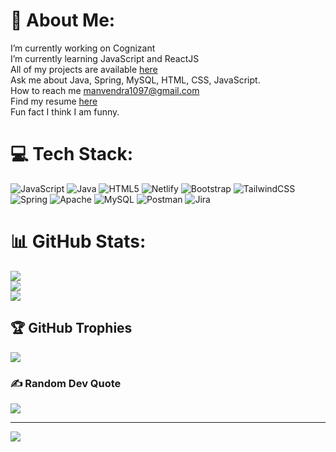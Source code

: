 # 💫 About Me:
I’m currently working on Cognizant<br>I’m currently learning JavaScript and ReactJS<br>All of my projects are available [here](https://github.com/Manvendra1097-eng)<br>Ask me about Java, Spring, MySQL, HTML, CSS, JavaScript.<br>How to reach me manvendra1097@gmail.com<br>Find my resume [here](https://drive.google.com/file/d/1kM5PUNdfOwLJqmg4Fkh5gQLivoaS3fjn/view?usp=sharing)<br>Fun fact I think I am funny.


# 💻 Tech Stack:
![JavaScript](https://img.shields.io/badge/javascript-%23323330.svg?style=for-the-badge&logo=javascript&logoColor=%23F7DF1E) ![Java](https://img.shields.io/badge/java-%23ED8B00.svg?style=for-the-badge&logo=java&logoColor=white) ![HTML5](https://img.shields.io/badge/html5-%23E34F26.svg?style=for-the-badge&logo=html5&logoColor=white) ![Netlify](https://img.shields.io/badge/netlify-%23000000.svg?style=for-the-badge&logo=netlify&logoColor=#00C7B7) ![Bootstrap](https://img.shields.io/badge/bootstrap-%23563D7C.svg?style=for-the-badge&logo=bootstrap&logoColor=white) ![TailwindCSS](https://img.shields.io/badge/tailwindcss-%2338B2AC.svg?style=for-the-badge&logo=tailwind-css&logoColor=white) ![Spring](https://img.shields.io/badge/spring-%236DB33F.svg?style=for-the-badge&logo=spring&logoColor=white) ![Apache](https://img.shields.io/badge/apache-%23D42029.svg?style=for-the-badge&logo=apache&logoColor=white) ![MySQL](https://img.shields.io/badge/mysql-%2300f.svg?style=for-the-badge&logo=mysql&logoColor=white) ![Postman](https://img.shields.io/badge/Postman-FF6C37?style=for-the-badge&logo=postman&logoColor=white) ![Jira](https://img.shields.io/badge/jira-%230A0FFF.svg?style=for-the-badge&logo=jira&logoColor=white)
# 📊 GitHub Stats:
![](https://github-readme-stats.vercel.app/api?username=Manvendra1097-eng&theme=dark&hide_border=false&include_all_commits=true&count_private=true)<br/>
![](https://github-readme-streak-stats.herokuapp.com/?user=Manvendra1097-eng&theme=dark&hide_border=false)<br/>
![](https://github-readme-stats.vercel.app/api/top-langs/?username=Manvendra1097-eng&theme=dark&hide_border=false&include_all_commits=true&count_private=true&layout=compact)

## 🏆 GitHub Trophies
![](https://github-profile-trophy.vercel.app/?username=Manvendra1097-eng&theme=radical&no-frame=false&no-bg=true&margin-w=4)

### ✍️ Random Dev Quote
![](https://quotes-github-readme.vercel.app/api?type=horizontal&theme=radical)

---
[![](https://visitcount.itsvg.in/api?id=Manvendra1097-eng&icon=0&color=0)](https://visitcount.itsvg.in)

<!-- Proudly created with GPRM ( https://gprm.itsvg.in ) -->

